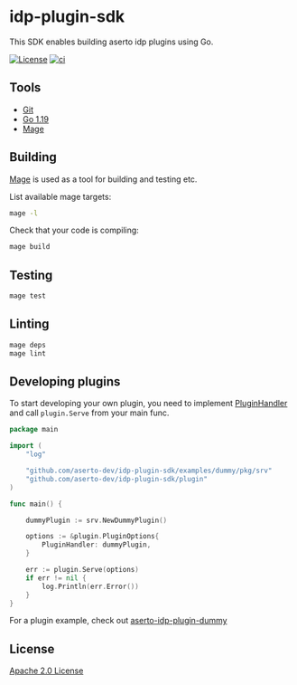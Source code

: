 # idp-plugin-sdk
This SDK enables building aserto idp plugins using Go.

[![License](https://img.shields.io/github/license/aserto-dev/idp-plugin-sdk)](LICENSE)
[![ci](https://github.com/aserto-dev/idp-plugin-sdk/actions/workflows/ci.yaml/badge.svg)](https://github.com/aserto-dev/idp-plugin-sdk/actions/workflows/ci.yaml)

## Tools

- [Git](https://git-scm.com/)
- [Go 1.19](https://golang.org/dl/)
- [Mage](https://magefile.org/)

## Building

[Mage](https://magefile.org/) is used as a tool for building and testing etc.

List available mage targets:

```bash
mage -l
```

Check that your code is compiling:

```bash
mage build
```

## Testing

```bash
mage test
```

## Linting

```bash
mage deps
mage lint
```
## Developing plugins
To start developing your own plugin, you need to implement [PluginHandler](./plugin/plugin.go#L21) and call `plugin.Serve` from your main func.

```go
package main

import (
	"log"

	"github.com/aserto-dev/idp-plugin-sdk/examples/dummy/pkg/srv"
	"github.com/aserto-dev/idp-plugin-sdk/plugin"
)

func main() {

	dummyPlugin := srv.NewDummyPlugin()

	options := &plugin.PluginOptions{
		PluginHandler: dummyPlugin,
	}

	err := plugin.Serve(options)
	if err != nil {
		log.Println(err.Error())
	}
}
```

For a plugin example, check out [aserto-idp-plugin-dummy](./examples/dummy)

## License

[Apache 2.0 License](./LICENSE)